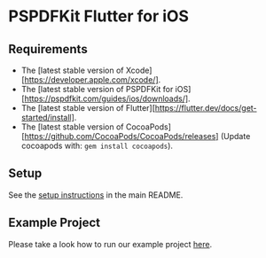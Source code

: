 # PSPDFKit Flutter for iOS

## Requirements

 - The [latest stable version of Xcode][https://developer.apple.com/xcode/].
 - The [latest stable version of PSPDFKit for iOS][https://pspdfkit.com/guides/ios/downloads/].
 - The [latest stable version of Flutter][https://flutter.dev/docs/get-started/install].
 - The [latest stable version of CocoaPods][https://github.com/CocoaPods/CocoaPods/releases] (Update cocoapods with: `gem install cocoapods`).

## Setup

See the [setup instructions](../README.md#ios) in the main README.

## Example Project

Please take a look how to run our example project [here](../example/README.md#running-the-example-project).
